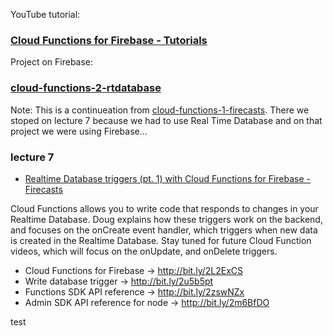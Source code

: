 YouTube tutorial: 
### [Cloud Functions for Firebase - Tutorials](https://www.youtube.com/watch?v=DYfP-UIKxH0&list=PLl-K7zZEsYLkPZHe41m4jfAxUi0JjLgSM&index=1)

Project on Firebase:
### [cloud-functions-2-rtdatabase](https://console.firebase.google.com/u/0/project/cloud-functions-2-rtdatabase/overview)

Note: This is a continueation from [cloud-functions-1-firecasts](https://github.com/Firebase-2020/cloud-functions-1-firecasts). There we stoped on lecture 7  because we had to use Real Time Database and on that project we were using Firebase...

### lecture 7
- [Realtime Database triggers (pt. 1) with Cloud Functions for Firebase - Firecasts](https://www.youtube.com/watch?v=DglTSNEdl0U&list=PLl-K7zZEsYLkPZHe41m4jfAxUi0JjLgSM&index=8&t=0s)

Cloud Functions allows you to write code that responds to changes in your Realtime Database.  Doug explains how these triggers work on the backend, and focuses on the onCreate event handler,  which triggers when new data is created in the Realtime Database. Stay tuned for future Cloud Function videos, which will focus on the onUpdate, and onDelete triggers.

- Cloud Functions for Firebase → http://bit.ly/2L2ExCS
- Write database trigger → http://bit.ly/2u5b5pt
- Functions SDK API reference → http://bit.ly/2zswNZx
- Admin SDK API reference for node → http://bit.ly/2m6BfDO


test